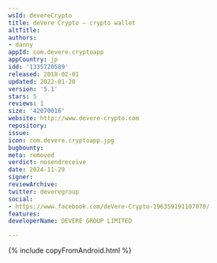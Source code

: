 ```yaml
---
wsId: devereCrypto
title: deVere Crypto – crypto wallet
altTitle: 
authors:
- danny
appId: com.devere.cryptoapp
appCountry: jp
idd: '1335720589'
released: 2018-02-01
updated: 2022-01-20
version: '5.1'
stars: 5
reviews: 1
size: '42070016'
website: http://www.devere-crypto.com
repository: 
issue: 
icon: com.devere.cryptoapp.jpg
bugbounty: 
meta: removed
verdict: nosendreceive
date: 2024-11-29
signer: 
reviewArchive: 
twitter: deveregroup
social:
- https://www.facebook.com/deVere-Crypto-196359191107070/
features: 
developerName: DEVERE GROUP LIMITED

---
```


{% include copyFromAndroid.html %}
